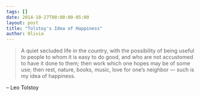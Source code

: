 ```yaml
---
tags: []
date: 2014-10-27T00:00:00-05:00
layout: post
title: "Tolstoy's Idea of Happiness"
author: Olivia
---
```


> A quiet secluded life in the country, with the possibility of being useful to people to whom it is easy to do good, and who are not accustomed to have it done to them; then work which one hopes may be of some use; then rest, nature, books, music, love for one’s neighbor — such is my idea of happiness.

– Leo Tolstoy
